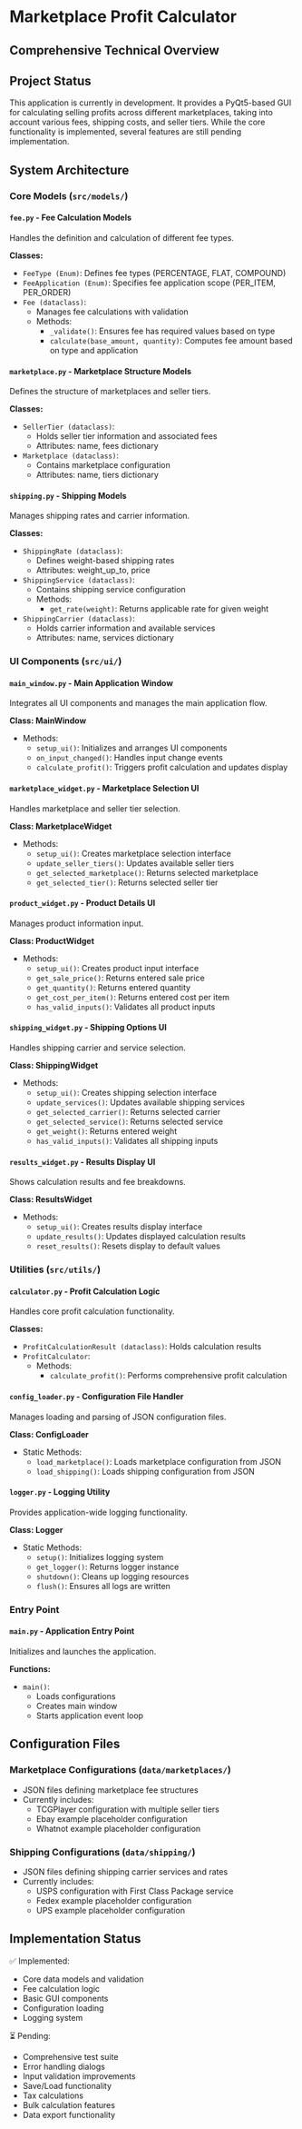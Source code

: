 # Marketplace Profit Calculator
## Comprehensive Technical Overview

## Project Status
This application is currently in development. It provides a PyQt5-based GUI for calculating selling profits across different marketplaces, taking into account various fees, shipping costs, and seller tiers. While the core functionality is implemented, several features are still pending implementation.

## System Architecture

### Core Models (`src/models/`)

#### `fee.py` - Fee Calculation Models
Handles the definition and calculation of different fee types.

**Classes:**
- `FeeType (Enum)`: Defines fee types (PERCENTAGE, FLAT, COMPOUND)
- `FeeApplication (Enum)`: Specifies fee application scope (PER_ITEM, PER_ORDER)
- `Fee (dataclass)`: 
  - Manages fee calculations with validation
  - Methods:
    - `_validate()`: Ensures fee has required values based on type
    - `calculate(base_amount, quantity)`: Computes fee amount based on type and application

#### `marketplace.py` - Marketplace Structure Models
Defines the structure of marketplaces and seller tiers.

**Classes:**
- `SellerTier (dataclass)`: 
  - Holds seller tier information and associated fees
  - Attributes: name, fees dictionary
- `Marketplace (dataclass)`: 
  - Contains marketplace configuration
  - Attributes: name, tiers dictionary

#### `shipping.py` - Shipping Models
Manages shipping rates and carrier information.

**Classes:**
- `ShippingRate (dataclass)`: 
  - Defines weight-based shipping rates
  - Attributes: weight_up_to, price
- `ShippingService (dataclass)`: 
  - Contains shipping service configuration
  - Methods:
    - `get_rate(weight)`: Returns applicable rate for given weight
- `ShippingCarrier (dataclass)`: 
  - Holds carrier information and available services
  - Attributes: name, services dictionary

### UI Components (`src/ui/`)

#### `main_window.py` - Main Application Window
Integrates all UI components and manages the main application flow.

**Class: MainWindow**
- Methods:
  - `setup_ui()`: Initializes and arranges UI components
  - `on_input_changed()`: Handles input change events
  - `calculate_profit()`: Triggers profit calculation and updates display

#### `marketplace_widget.py` - Marketplace Selection UI
Handles marketplace and seller tier selection.

**Class: MarketplaceWidget**
- Methods:
  - `setup_ui()`: Creates marketplace selection interface
  - `update_seller_tiers()`: Updates available seller tiers
  - `get_selected_marketplace()`: Returns selected marketplace
  - `get_selected_tier()`: Returns selected seller tier

#### `product_widget.py` - Product Details UI
Manages product information input.

**Class: ProductWidget**
- Methods:
  - `setup_ui()`: Creates product input interface
  - `get_sale_price()`: Returns entered sale price
  - `get_quantity()`: Returns entered quantity
  - `get_cost_per_item()`: Returns entered cost per item
  - `has_valid_inputs()`: Validates all product inputs

#### `shipping_widget.py` - Shipping Options UI
Handles shipping carrier and service selection.

**Class: ShippingWidget**
- Methods:
  - `setup_ui()`: Creates shipping selection interface
  - `update_services()`: Updates available shipping services
  - `get_selected_carrier()`: Returns selected carrier
  - `get_selected_service()`: Returns selected service
  - `get_weight()`: Returns entered weight
  - `has_valid_inputs()`: Validates all shipping inputs

#### `results_widget.py` - Results Display UI
Shows calculation results and fee breakdowns.

**Class: ResultsWidget**
- Methods:
  - `setup_ui()`: Creates results display interface
  - `update_results()`: Updates displayed calculation results
  - `reset_results()`: Resets display to default values

### Utilities (`src/utils/`)

#### `calculator.py` - Profit Calculation Logic
Handles core profit calculation functionality.

**Classes:**
- `ProfitCalculationResult (dataclass)`: Holds calculation results
- `ProfitCalculator`:
  - Methods:
    - `calculate_profit()`: Performs comprehensive profit calculation

#### `config_loader.py` - Configuration File Handler
Manages loading and parsing of JSON configuration files.

**Class: ConfigLoader**
- Static Methods:
  - `load_marketplace()`: Loads marketplace configuration from JSON
  - `load_shipping()`: Loads shipping configuration from JSON

#### `logger.py` - Logging Utility
Provides application-wide logging functionality.

**Class: Logger**
- Static Methods:
  - `setup()`: Initializes logging system
  - `get_logger()`: Returns logger instance
  - `shutdown()`: Cleans up logging resources
  - `flush()`: Ensures all logs are written

### Entry Point

#### `main.py` - Application Entry Point
Initializes and launches the application.

**Functions:**
- `main()`: 
  - Loads configurations
  - Creates main window
  - Starts application event loop

## Configuration Files

### Marketplace Configurations (`data/marketplaces/`)
- JSON files defining marketplace fee structures
- Currently includes:
  - TCGPlayer configuration with multiple seller tiers
  - Ebay example placeholder configuration
  - Whatnot example placeholder configuration

### Shipping Configurations (`data/shipping/`)
- JSON files defining shipping carrier services and rates
- Currently includes:
  - USPS configuration with First Class Package service
  - Fedex example placeholder configuration
  - UPS example placeholder configuration

## Implementation Status

✅ Implemented:
- Core data models and validation
- Fee calculation logic
- Basic GUI components
- Configuration loading
- Logging system

⏳ Pending:
- Comprehensive test suite
- Error handling dialogs
- Input validation improvements
- Save/Load functionality
- Tax calculations
- Bulk calculation features
- Data export functionality